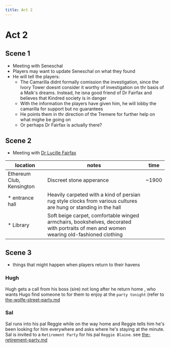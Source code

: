 ```yaml
---
title: Act 2
---
```


# Act 2

## Scene 1

* Meeting with Seneschal
* Players may want to update Seneschal on what they found
* He will tell the players:
  * The Camarilla didnt formally comission the investigation, since the Ivory Tower doesnt consider it worthy of investigation on thr basis of a Malk's dreams. Instead, he isna good friend of Dr Fairfax and believes that Kindred society is in danger
  * With the information the players have given him, he will lobby the camarilla for support but no guarantees
  * He points them in thr direction of the Tremere for further help on what mighe be going on
  * Or perhaps Dr Fairfax is actually there?

## Scene 2

* Meeting with [Dr Lucille Fairfax](../3-characters/camarilla.md)

| location | notes | time |
| ---------------------------- | ------------------------------------ | -------------------------- |
| Ethereum Club, Kensington | Discreet stone apperance | ~1900 |
|   * entrance hall | Heavily carpeted with a kind of persian rug style clocks from various cultures are hung or standing in the hall | |
|   * Library | Soft beige carpet, comfortable winged armchairs, bookshelves, decorated with portraits of men and women wearing old-fashioned clothing |  |

## Scene 3

* things that might happen when players return to their havens

### Hugh

Hugh gets a call from his boss (sire) not long after he return home , who wants Hugo find someone to for them to enjoy at the `party tonight` (refer to [the-wolfe-street-party.md](./the-wolfe-street-party.md)

### Sal

Sal runs into his pal Reggie while on the way home and Reggie tells him he's been looking for him everywhere and asks where he's staying at the minute. Sal is invited to a `Retirement Party` for his pal `Reggie Blaine`.  see [the-retirement-party.md](./the-retirement-party.md)
